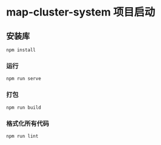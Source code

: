 # map-cluster-system 项目启动

## 安装库
```
npm install
```

### 运行
```
npm run serve
```

### 打包
```
npm run build
```

### 格式化所有代码
```
npm run lint
```

